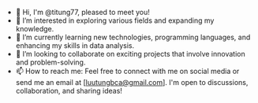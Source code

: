 - 👋 Hi, I'm @titung77, pleased to meet you!
- 👀 I’m interested in exploring various fields and expanding my knowledge.
- 🌱 I’m currently learning new technologies, programming languages, and enhancing my skills in data analysis.
- 💞️ I’m looking to collaborate on exciting projects that involve innovation and problem-solving.
- 📫 How to reach me: Feel free to connect with me on social media or send me an email at [luutungbca@gmail.com]. I'm open to discussions, collaboration, and sharing ideas!
<!---
titung77/titung77 is a ✨ special ✨ repository because its `README.md` (this file) appears on your GitHub profile.
You can click the Preview link to take a look at your changes.
--->
